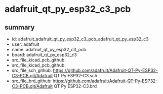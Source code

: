 # adafruit_qt_py_esp32_c3_pcb
 
## summary 
* id: adafruit_adafruit_qt_py_esp32_c3_pcb_adafruit_qt_py_esp32_c3
* user: adafruit
* name: adafruit_qt_py_esp32_c3_pcb
* board: adafruit_qt_py_esp32_c3
* src_file_kicad_pcb_github: 
* src_file_kicad_pcb_github: 
* src_file_sch_github: https://github.com/adafruit/Adafruit-QT-Py-ESP32-C3-PCB.git/Adafruit QT Py ESP32-C3.sch
* src_file_brd_github: https://github.com/adafruit/Adafruit-QT-Py-ESP32-C3-PCB.git/Adafruit QT Py ESP32-C3.brd




